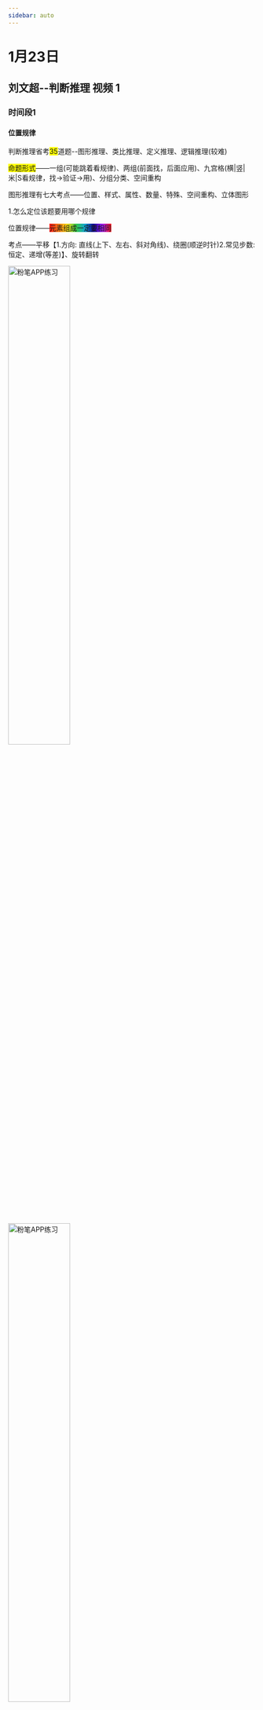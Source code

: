 ```yaml
---
sidebar: auto
---
```


# 1月23日

<timeLineTag name="lhr" time="1月23日下午" content="图形推理--时长20分钟--15道粉笔APP练习" percent=1></timeLineTag>


## 刘文超--判断推理 视频 1   

### 时间段1

#### 位置规律

判断推理省考<font style="background: yellow">35</font>道题--图形推理、类比推理、定义推理、逻辑推理(较难)

<font style="background: yellow">命题形式</font>——一组(可能跳着看规律)、两组(前面找，后面应用)、九宫格(横|竖|米|S看规律，找→验证→用)、分组分类、空间重构

图形推理有七大考点——位置、样式、属性、数量、特殊、空间重构、立体图形

1.怎么定位该题要用哪个规律

位置规律——<font style="background: linear-gradient( to right, #ff1616, #ff7716, #ffdc16, #36c945, #10a5ce, #0f0096, #a51eff, #ff1616);">元素组成一定要相同</font>

考点——平移【1.方向: 直线(上下、左右、斜对角线)、绕圈(顺逆时针)2.常见步数:恒定、递增(等差)】、旋转翻转

<img :src="$withBase('/assets/img/examinationStudy/timeLine/January/1月23日/图推--练习1.png')" alt="粉笔APP练习" width=50%>

<img :src="$withBase('/assets/img/examinationStudy/timeLine/January/1月23日/图推--练习2.png')" alt="粉笔APP练习" width=50%>

<img :src="$withBase('/assets/img/examinationStudy/timeLine/January/1月23日/图推--练习3.png')" alt="粉笔APP练习" width=50%>
